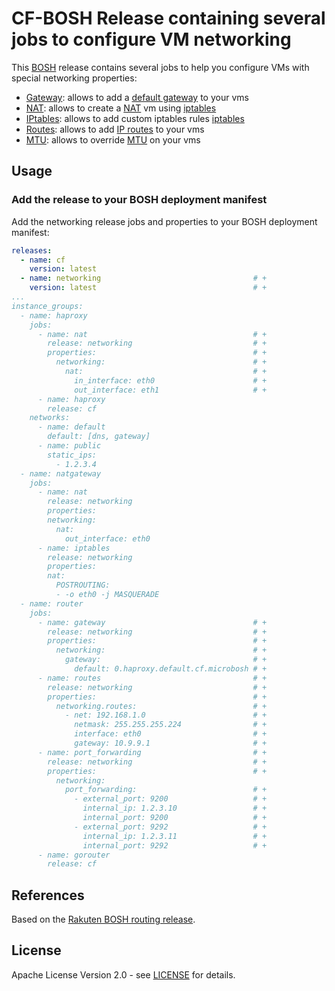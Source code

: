 # CF-BOSH Release containing several jobs to configure VM networking

This [BOSH](http://bosh.io/) release contains several jobs to help you configure VMs with
special networking properties:

* [Gateway](jobs/gateway): allows to add a [default gateway](http://en.wikipedia.org/wiki/Default_gateway) to your vms
* [NAT](jobs/nat): allows to create a [NAT](http://en.wikipedia.org/wiki/Network_address_translation) vm using [iptables](http://en.wikipedia.org/wiki/Iptables)
* [IPtables](jobs/iptables): allows to add custom iptables rules [iptables](http://en.wikipedia.org/wiki/Iptables)
* [Routes](jobs/routes): allows to add [IP routes](http://en.wikipedia.org/wiki/Routing_table) to your vms
* [MTU](jobs/set_mtu): allows to override [MTU](https://en.wikipedia.org/wiki/Maximum_transmission_unit) on your vms

## Usage

### Add the release to your BOSH deployment manifest

Add the networking release jobs and properties to your BOSH deployment manifest:

```yaml
releases:
  - name: cf
    version: latest
  - name: networking                                  # +
    version: latest                                   # +
...
instance_groups:
  - name: haproxy
    jobs:
      - name: nat                                     # +
        release: networking                           # +
        properties:                                   # +
          networking:                                 # +
            nat:                                      # +
              in_interface: eth0                      # +
              out_interface: eth1                     # +
      - name: haproxy
        release: cf
    networks:
      - name: default
        default: [dns, gateway]
      - name: public
        static_ips:
          - 1.2.3.4
  - name: natgateway
    jobs:
      - name: nat
        release: networking
        properties:
        networking:
          nat:
            out_interface: eth0
      - name: iptables
        release: networking
        properties:
        nat:
          POSTROUTING:
          - -o eth0 -j MASQUERADE
  - name: router
    jobs:
      - name: gateway                                 # +
        release: networking                           # +
        properties:                                   # +
          networking:                                 # +
            gateway:                                  # +
              default: 0.haproxy.default.cf.microbosh # +
      - name: routes                                  # +
        release: networking                           # +
        properties:                                   # +
          networking.routes:                          # +
            - net: 192.168.1.0                        # +
              netmask: 255.255.255.224                # +
              interface: eth0                         # +
              gateway: 10.9.9.1                       # +
      - name: port_forwarding                         # +
        release: networking                           # +
        properties:                                   # +
          networking:
            port_forwarding:                          # +
              - external_port: 9200                   # +
                internal_ip: 1.2.3.10                 # +
                internal_port: 9200                   # +
              - external_port: 9292                   # +
                internal_ip: 1.2.3.11                 # +
                internal_port: 9292                   # +
      - name: gorouter
        release: cf
```

## References

Based on the [Rakuten BOSH routing release](https://github.com/rakutentech/bosh-routing-release).

## License

Apache License Version 2.0 - see [LICENSE](LICENSE) for details.
